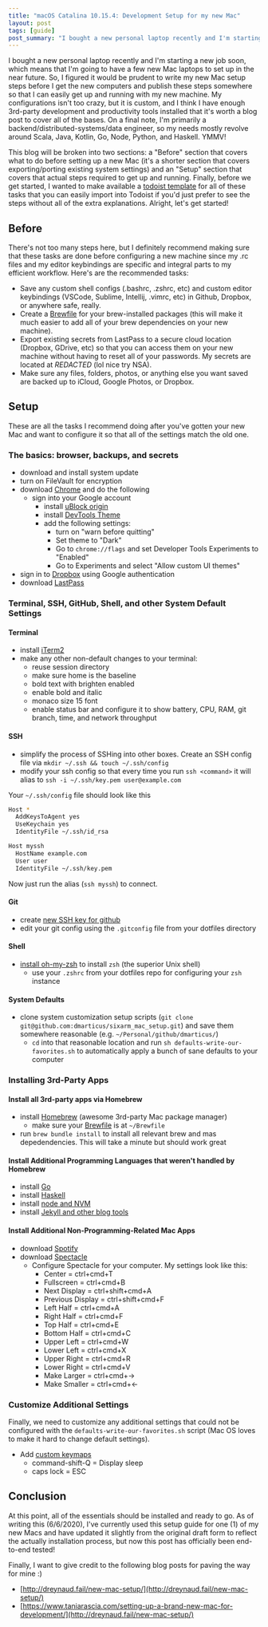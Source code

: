 ```yaml
---
title: "macOS Catalina 10.15.4: Development Setup for my new Mac"
layout: post
tags: [guide]
post_summary: "I bought a new personal laptop recently and I'm starting a new job soon, which means that I'm going to have a few new Mac laptops to set up in the near future.  So, I figured it would be prudent to write my new Mac setup steps before I get the new computers and publish these steps somewhere so that I can easily get up and running with my new machine.  My configurations isn't too crazy, but it is custom, and I think I have enough 3rd-party development and productivity tools installed that it's worth a blog post to cover all of the bases.  On a final note, I'm primarily a backend/distributed-systems/data engineer, so my needs mostly revolve around Scala, Java, Go, Node, Python, and Haskell.  YMMV!"
---
```


I bought a new personal laptop recently and I'm starting a new job soon, which means that I'm going to have a few new Mac laptops to set up in the near future.  So, I figured it would be prudent to write my new Mac setup steps before I get the new computers and publish these steps somewhere so that I can easily get up and running with my new machine.  My configurations isn't too crazy, but it is custom, and I think I have enough 3rd-party development and productivity tools installed that it's worth a blog post to cover all of the bases.  On a final note, I'm primarily a backend/distributed-systems/data engineer, so my needs mostly revolve around Scala, Java, Kotlin, Go, Node, Python, and Haskell.  YMMV!

This blog will be broken into two sections: a "Before" section that covers what to do before setting up a new Mac (it's a shorter section that covers exporting/porting existing system settings) and an "Setup" section that covers that actual steps required to get up and running.  Finally, before we get started, I wanted to make available a [todoist template](https://todoist.com/API/v8.6/import/project_from_url?t_url=https%3A%2F%2Fd1aspxi4rjqbaz.cloudfront.net%2Fa09297b0f06267f2d38f384b86fc5b9f_New%2520Macbook%2520Setup.csv) for all of these tasks that you can easily import into Todoist if you'd just prefer to see the steps without all of the extra explanations.  Alright, let's get started!

## Before

There's not too many steps here, but I definitely recommend making sure that these tasks are done before configuring a new machine since my .rc files and my editor keybindings are specific and integral parts to my efficient workflow.  Here's are the recommended tasks:

* Save any custom shell configs (.bashrc, .zshrc, etc) and custom editor keybindings (VSCode, Sublime, Intellij, .vimrc, etc) in Github, Dropbox, or anywhere safe, really.
* Create a [Brewfile](https://github.com/Homebrew/homebrew-bundle) for your brew-installed packages (this will make it much easier to add all of your brew dependencies on your new machine).
* Export existing secrets from LastPass to a secure cloud location (Dropbox, GDrive, etc) so that you can access them on your new machine without having to reset all of your passwords.  My secrets are located at *REDACTED* (lol nice try NSA).
* Make sure any files, folders, photos, or anything else you want saved are backed up to iCloud, Google Photos, or Dropbox.

## Setup

These are all the tasks I recommend doing after you've gotten your new Mac and want to configure it so that all of the settings match the old one.

### The basics: browser, backups, and secrets

* download and install system update
* turn on FileVault for encryption
* download [Chrome](https://www.google.com/chrome/) and do the following
  * sign into your Google account
    * install [uBlock origin](https://chrome.google.com/webstore/detail/ublock-origin/cjpalhdlnbpafiamejdnhcphjbkeiagm?hl=en)
    * install [DevTools Theme](https://chrome.google.com/webstore/detail/devtools-theme-zero-dark/bomhdjeadceaggdgfoefmpeafkjhegbo?hl=en-US)
    * add the following settings:
      * turn on "warn before quitting"
      * Set theme to "Dark"
      * Go to `chrome://flags` and set Developer Tools Experiments to "Enabled"
      * Go to Experiments and select "Allow custom UI themes"
* sign in to [Dropbox](https://www.dropbox.com/) using Google authentication
* download [LastPass](https://www.lastpass.com/)

### Terminal, SSH, GitHub, Shell, and other System Default Settings

#### Terminal

* install [iTerm2](https://www.iterm2.com/)
* make any other non-default changes to your terminal:
  * reuse session directory
  * make sure home is the baseline
  * bold text with brighten enabled
  * enable bold and italic
  * monaco size 15 font
  * enable status bar and configure it to show battery, CPU, RAM, git branch, time, and network throughput

#### SSH

* simplify the process of SSHing into other boxes. Create an SSH config file via `mkdir ~/.ssh && touch ~/.ssh/config`
* modify your ssh config so that every time you run `ssh <command>` it will alias to `ssh -i ~/.ssh/key.pem user@example.com`

Your `~/.ssh/config` file should look like this

```sh
Host *
  AddKeysToAgent yes
  UseKeychain yes
  IdentityFile ~/.ssh/id_rsa

Host myssh
  HostName example.com
  User user
  IdentityFile ~/.ssh/key.pem
```

Now just run the alias (`ssh myssh`) to connect.

#### Git

* create [new SSH key for github](https://help.github.com/en/github/authenticating-to-github/generating-a-new-ssh-key-and-adding-it-to-the-ssh-agent)
* edit your git config using the `.gitconfig` file from your dotfiles directory

#### Shell

* [install oh-my-zsh](https://ohmyz.sh/) to install `zsh` (the superior Unix shell)
  * use your `.zshrc` from your dotfiles repo for configuring your `zsh` instance

#### System Defaults

* clone system customization setup scripts (`git clone git@github.com:dmarticus/sixarm_mac_setup.git`) and save them somewhere reasonable (e.g. `~/Personal/github/dmarticus/`)
  * `cd` into that reasonable location and run `sh defaults-write-our-favorites.sh` to automatically apply a bunch of sane defaults to your computer

### Installing 3rd-Party Apps

#### Install all 3rd-party apps via Homebrew

* install [Homebrew](https://brew.sh/) (awesome 3rd-party Mac package manager)
  * make sure your [Brewfile](https://github.com/dmarticus/dotfiles/blob/master/Brewfile) is at `~/Brewfile`
* run `brew bundle install` to install all relevant brew and mas depedendencies.  This will take a minute but should work great

#### Install Additional Programming Languages that weren't handled by Homebrew

* install [Go](https://golang.org/doc/install)
* install [Haskell](https://www.haskell.org/platform/mac.html)
* install [node and NVM](https://www.taniarascia.com/setting-up-a-brand-new-mac-for-development/#nodejs)
* install [Jekyll and other blog tools](https://dylanamartin.com/2020/03/22/installing-jekyll-and-its-toolchain-on-mac-os-catalina.html)

#### Install Additional Non-Programming-Related Mac Apps

* download [Spotify](https://www.spotify.com/us/download/mac/)
* download [Spectacle](https://www.spectacleapp.com/)
  * Configure Spectacle for your computer.  My settings look like this:
    * Center = ctrl+cmd+T
    * Fullscreen = ctrl+cmd+B
    * Next Display = ctrl+shift+cmd+A
    * Previous Display = ctrl+shift+cmd+F
    * Left Half = ctrl+cmd+A
    * Right Half = ctrl+cmd+F
    * Top Half = ctrl+cmd+E
    * Bottom Half = ctrl+cmd+C
    * Upper Left = ctrl+cmd+W
    * Lower Left = ctrl+cmd+X
    * Upper Right = ctrl+cmd+R
    * Lower Right = ctrl+cmd+V
    * Make Larger = ctrl+cmd+->
    * Make Smaller = ctrl+cmd+<-

### Customize Additional Settings

Finally, we need to customize any additional settings that could not be configured with the `defaults-write-our-favorites.sh` script (Mac OS loves to make it hard to change default settings).

* Add [custom keymaps](https://beebom.com/how-modify-or-create-custom-keyboard-layouts-mac/)
  * command-shift-Q = Display sleep
  * caps lock = ESC

## Conclusion

At this point, all of the essentials should be installed and ready to go.  As of writing this (6/6/2020), I've currently used this setup guide for one (1) of my new Macs and have updated it slightly from the original draft form to reflect the actually installation process, but now this post has officially been end-to-end tested!

Finally, I want to give credit to the following blog posts for paving the way for mine :)

* [http://dreynaud.fail/new-mac-setup/](http://dreynaud.fail/new-mac-setup/)
* [https://www.taniarascia.com/setting-up-a-brand-new-mac-for-development/](http://dreynaud.fail/new-mac-setup/)
